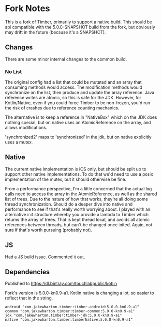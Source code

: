 # Fork Notes

This is a fork of Timber, primarily to support a native build. This should be api compatible with the 5.0.0-SNAPSHOT build
from the fork, but obviously may drift in the future (because it's a SNAPSHOT).

## Changes

There are some minor internal changes to the common build.

### No List

The original config had a list that could be mutated and an array that consuming methods would access. The modification 
methods would synchronize on the list, then produce and update the array reference. Java reference writes are atomic, so
this is safe for the JDK. However, for Kotlin/Native, even if you could force Timber to be non-frozen, you'd run the 
risk of crashes due to reference counting mechanics.

The alternative is to keep a reference in "NativeBox" which on the JDK does nothing special, but on native uses an 
AtomicReference on the array, and allows modifications.

'synchronized2' maps to 'synchronized' in the jdk, but on native explicitly uses a mutex.

## Native

The current native implementation is iOS only, but should be split up to support other native implementations. To do that
we'd need to use a posix implementation of the mutex, but it should otherwise be fine.

From a performance perspective, I'm a little concerned that the actual log calls need to access the array in the AtomicReference,
as well as the shared list of trees. Due to the nature of how that works, they're all doing some thread synchronization. Should do a
deeper dive into native and performance to see if that's really worth worrying about. I played with an alternative init structure
whereby you provide a lambda to Timber which returns the array of trees. That is kept thread local, and avoids all atomic references 
between threads, but can't be changed once inited. Again, not sure if that's worth pursuing (probably not).

## JS

Had a JS build issue. Commented it out.

## Dependencies

Published to https://dl.bintray.com/touchlabpublic/kotlin

Fork's version is 5.0.0-kn0.9-a1. Kotlin native is changing a lot, so easier to reflect that in the string.

```
android "com.jakewharton.timber:timber-android:5.0.0-kn0.9-a1"
common "com.jakewharton.timber:timber-common:5.0.0-kn0.9-a1"
jdk "com.jakewharton.timber:timber-jdk:5.0.0-kn0.9-a1"
native "com.jakewharton.timber:timberNative:5.0.0-kn0.9-a1"
```

